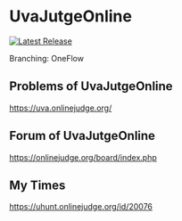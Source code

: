 # UvaJutgeOnline

[![Latest Release](https://img.shields.io/github/v/release/kaos-XIII/UvaJutgeOnline?color=3D87CE&label=Latest&sort=semver&style=for-the-badge)](https://github.com/qmk/qmk_distro_msys/releases/latest)

Branching: OneFlow

## Problems of UvaJutgeOnline

https://uva.onlinejudge.org/

## Forum of UvaJutgeOnline

https://onlinejudge.org/board/index.php

## My Times

https://uhunt.onlinejudge.org/id/20076

